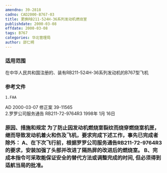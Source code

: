 ```yaml
---
amendno: 39-2818  
cadno: CAD2000-B767-03  
title: 更换RB211-524H-36系列发动机燃烧室  
publishdate: 2000-03-08  
effdate: 2000-03-08  
tags: B767  
categories: 华北管理局  
author: 邵仁明  
---
```

  
### 适用范围  
在中华人民共和国注册的、装有RB211-524H-36系列发动机的B767型飞机  
  
<!--more-->  
### 参考文件  
    1.FAA  
AD 2000-03-07  修正案 39-11565  
    2.罗罗公司服务通告 RB211-72-9764R3  1998年 1月 16日  
  
### 原因、措施和规定 为了防止因发动机燃烧室裂纹而烧穿燃烧室机匣，继而导致发动机着火和伤及飞机，要求完成下述工作，事先已完成者除外： A、在下次飞行前，根据罗罗公司服务通告RB211-72-9764R3的要求，安装加强了头部并改进了隔热屏的改进后的燃烧室。     B、完成本指令可采取能保证安全的替代方法或调整完成的时间, 但必须得到适航当局的批准。  
